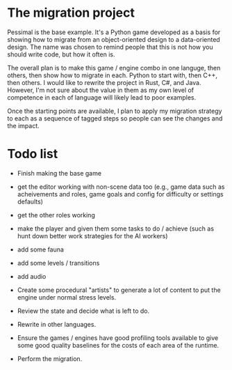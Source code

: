 # The migration project

Pessimal is the base example. It's a Python game developed as a basis for
showing how to migrate from an object-oriented design to a data-oriented
design. The name was chosen to remind people that this is not how you should
write code, but how it often is.

The overall plan is to make this game / engine combo in one languge, then
others, then show how to migrate in each. Python to start with, then C++, then
others. I would like to rewrite the project in Rust, C#, and Java. However, I'm
not sure about the value in them as my own level of competence in each of
language will likely lead to poor examples.

Once the starting points are available, I plan to apply my migration strategy
to each as a sequence of tagged steps so people can see the changes and the
impact.

# Todo list

- Finish making the base game
- get the editor working with non-scene data too (e.g., game data such as
  acheivements and roles, game goals and config for difficulty or settings
  defaults)
- get the other roles working
- make the player and given them some tasks to do / achieve (such as hunt down
  better work strategies for the AI workers)
- add some fauna
- add some levels / transitions
- add audio
- Create some procedural "artists" to generate a lot of content to put the
  engine under normal stress levels.
- Review the state and decide what is left to do.

- Rewrite in other languages.
- Ensure the games / engines have good profiling tools available to give some
  good quality baselines for the costs of each area of the runtime.
- Perform the migration.
